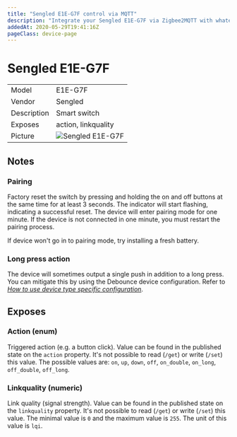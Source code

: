 ```yaml
---
title: "Sengled E1E-G7F control via MQTT"
description: "Integrate your Sengled E1E-G7F via Zigbee2MQTT with whatever smart home infrastructure you are using without the vendors bridge or gateway."
addedAt: 2020-05-29T19:41:16Z
pageClass: device-page
---
```


<!-- !!!! -->
<!-- ATTENTION: This file is auto-generated through docgen! -->
<!-- You can only edit the "Notes"-Section between the two comment lines "Notes BEGIN" and "Notes END". -->
<!-- Do not use h1 or h2 heading within "## Notes"-Section. -->
<!-- !!!! -->

# Sengled E1E-G7F

|     |     |
|-----|-----|
| Model | E1E-G7F  |
| Vendor  | Sengled  |
| Description | Smart switch  |
| Exposes | action, linkquality |
| Picture | ![Sengled E1E-G7F](https://www.zigbee2mqtt.io/images/devices/E1E-G7F.jpg) |


<!-- Notes BEGIN: You can edit here. Add "## Notes" headline if not already present. -->
## Notes


### Pairing
Factory reset the switch by pressing and holding the on and off buttons at the same time for at least 3 seconds. The indicator will start flashing, indicating a successful reset. The device will enter pairing mode for one minute. If the device is not connected in one minute, you must restart the pairing process.

If device won't go in to pairing mode, try installing a fresh battery.

### Long press action
The device will sometimes output a single push in addition to a long press. You can mitigate this by using the Debounce device configuration. Refer to *[How to use device type specific configuration](../guide/configuration/devices-groups.md#specific-device-options)*.

<!-- Notes END: Do not edit below this line -->


## Exposes

### Action (enum)
Triggered action (e.g. a button click).
Value can be found in the published state on the `action` property.
It's not possible to read (`/get`) or write (`/set`) this value.
The possible values are: `on`, `up`, `down`, `off`, `on_double`, `on_long`, `off_double`, `off_long`.

### Linkquality (numeric)
Link quality (signal strength).
Value can be found in the published state on the `linkquality` property.
It's not possible to read (`/get`) or write (`/set`) this value.
The minimal value is `0` and the maximum value is `255`.
The unit of this value is `lqi`.

